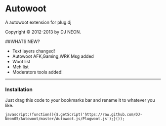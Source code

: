 Autowoot
========

A autowoot extension for plug.dj


Copyright © 2012-2013 by DJ NEON.

##WHATS NEW?
- Text layers changed!
- Autowoot AFK,Gaming,WRK Msg added
- Woot list
- Meh list
- Moderators tools added!


--------------
### Installation ###

Just drag this code to your bookmarks bar and rename it to whatever you like.
```
javascript:(function(){$.getScript('https://raw.github.com/DJ-Neon05/Autowoot/master/Autowoot.js/Plugwoot.js');}());
```
